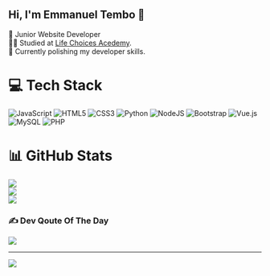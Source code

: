 ## Hi, I'm Emmanuel Tembo 💫

🌱 Junior Website Developer<br>
👨‍🎓 Studied at [Life Choices Acedemy](https://lifechoicesacademy.com/).<br/>
💬 Currently polishing my developer skills.

# 💻 Tech Stack
![JavaScript](https://img.shields.io/badge/javascript-%23323330.svg?style=for-the-badge&logo=javascript&logoColor=%23F7DF1E) ![HTML5](https://img.shields.io/badge/html5-%23E34F26.svg?style=for-the-badge&logo=html5&logoColor=white) ![CSS3](https://img.shields.io/badge/css3-%231572B6.svg?style=for-the-badge&logo=css3&logoColor=white) ![Python](https://img.shields.io/badge/python-3670A0?style=for-the-badge&logo=python&logoColor=ffdd54) ![NodeJS](https://img.shields.io/badge/node.js-6DA55F?style=for-the-badge&logo=node.js&logoColor=white) ![Bootstrap](https://img.shields.io/badge/bootstrap-%238511FA.svg?style=for-the-badge&logo=bootstrap&logoColor=white) ![Vue.js](https://img.shields.io/badge/vue.js-%2335495e.svg?style=for-the-badge&logo=vuedotjs&logoColor=%234FC08D) ![MySQL](https://img.shields.io/badge/mysql-4479A1.svg?style=for-the-badge&logo=mysql&logoColor=white) ![PHP](https://img.shields.io/badge/php-%23777BB4.svg?style=for-the-badge&logo=php&logoColor=white)
# 📊 GitHub Stats
![](https://github-readme-stats.vercel.app/api?username=Emmanuel-Tembo&theme=dark&hide_border=false&include_all_commits=false&count_private=false)<br/>
![](https://nirzak-streak-stats.vercel.app/?user=Emmanuel-Tembo&theme=dark&hide_border=false)<br/>
![](https://github-readme-stats.vercel.app/api/top-langs/?username=Emmanuel-Tembo&theme=dark&hide_border=false&include_all_commits=false&count_private=false&layout=compact)

### ✍️ Dev Qoute Of The Day
![](https://quotes-github-readme.vercel.app/api?type=horizontal&theme=radical)

---
[![](https://visitcount.itsvg.in/api?id=Emmanuel-Tembo&icon=0&color=0)](https://visitcount.itsvg.in)

<!-- Proudly created with GPRM ( https://gprm.itsvg.in ) -->
<!--
**Emmanuel-Tembo/Emmanuel-Tembo** is a ✨ _special_ ✨ repository because its `README.md` (this file) appears on your GitHub profile.
-->
